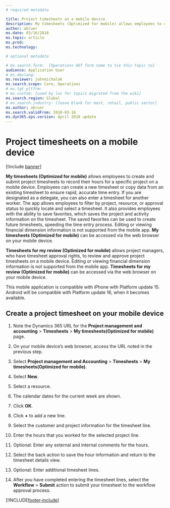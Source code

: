 ```yaml
---
# required metadata

title: Project timesheets on a mobile device
description: My timesheets (Optimized for mobile) allows employees to create and submit project timesheets to record their hours for a specific project on a mobile device.
author: abruer 
ms.date: 03/16/2018
ms.topic: article
ms.prod: 
ms.technology: 

# optional metadata

# ms.search.form:  [Operations AOT form name to tie this topic to]
audience: Application User
# ms.devlang: 
ms.reviewer: johnmichalak
ms.search.scope: Core, Operations
# ms.tgt_pltfrm: 
# ms.custom: [used by loc for topics migrated from the wiki]
ms.search.region: Global
# ms.search.industry: [leave blank for most, retail, public sector]
ms.author: abruer
ms.search.validFrom: 2018-03-16 
ms.dyn365.ops.version: April 2018 update 
---
```


# Project timesheets on a mobile device

[!include [banner](../includes/banner.md)]

**My timesheets (Optimized for mobile)** allows employees to create and submit project timesheets to record their hours for a specific project on a mobile device. Employees can create a new timesheet or copy data from an existing timesheet to ensure rapid, accurate time entry. If you are designated as a delegate, you can also enter a timesheet for another worker. The app allows employees to filter by project, resource, or approval status to quickly locate and select a timesheet. It also provides employees with the ability to save favorites, which saves the project and activity information on the timesheet. The saved favorites can be used to create future timesheets, speeding the time entry process. Editing or viewing financial dimension information is not supported from the mobile app. **My timesheets (Optimized for mobile)** can be accessed via the web browser on your mobile device.

**Timesheets for my review (Optimized for mobile)** allows project managers, who have timesheet approval rights, to review and approve project timesheets on a mobile device. Editing or viewing financial dimension information is not supported from the mobile app. **Timesheets for my review (Optimized for mobile)** can be accessed via the web browser on your mobile device.

This mobile application is compatible with iPhone with Platform update 15.
Android will be compatible with Platform update 16, when it becomes available.

## Create a project timesheet on your mobile device

1.  Note the Dynamics 365 URL for the **Project management and accounting** \> **Timesheets** \> **My timesheets(Optimized for mobile)** page.

2.  On your mobile device’s web browser, access the URL noted in the previous step.
 
3.  Select **Project management and Accounting** \> **Timesheets** \> **My timesheets(Optimized for mobile)**.

4.  Select **New**.

5.  Select a resource.

6.  The calendar dates for the current week are shown.

7.  Click **OK**.

8.  Click **+** to add a new line.

9.  Select the customer and project information for the timesheet line.

10. Enter the hours that you worked for the selected project line.

11. Optional: Enter any external and internal comments for the hours.

12. Select the back action to save the hour information and return to the timesheet details view.

13. Optional: Enter additional timesheet lines.

14. After you have completed entering the timesheet lines, select the **Workflow** \> **Submit** action to submit your timesheet to the workflow approval process.


[!INCLUDE[footer-include](../includes/footer-banner.md)]